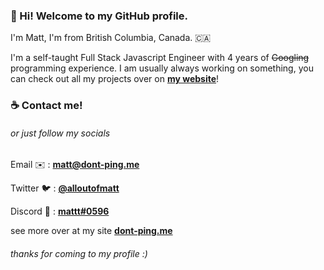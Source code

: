 ### **👋 Hi! Welcome to my GitHub profile.**

I'm Matt, I'm from British Columbia, Canada. 🇨🇦

I'm a self-taught Full Stack Javascript Engineer with 4 years of ~~Googling~~ programming experience.
I am usually always working on something, you can check out all my projects over on [**my website**](https://dont-ping.me/)!

### ☕ **Contact me!**

###### or just follow my socials

Email ✉️ : [**matt@dont-ping.me**](mailto:matt@dont-ping.me)

Twitter 🐦 : [**@alloutofmatt**](https://twitter.com/alloutofmatt)

Discord 💬 : [**mattt#0596**](https://discord.gg/SK53UMK)

see more over at my site [**dont-ping.me**](https://dont-ping.me/)

###### thanks for coming to my profile :)
